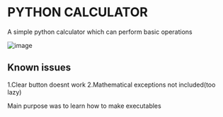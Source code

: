 # PYTHON CALCULATOR
A simple python calculator which can perform basic operations

![image](https://github.com/rishicds/pycalc/assets/124495375/d24a3823-7e11-4b02-8f01-20eaea3ead70)

## Known issues
1.Clear button doesnt work
2.Mathematical exceptions not included(too lazy)

Main purpose was to learn how to make executables
